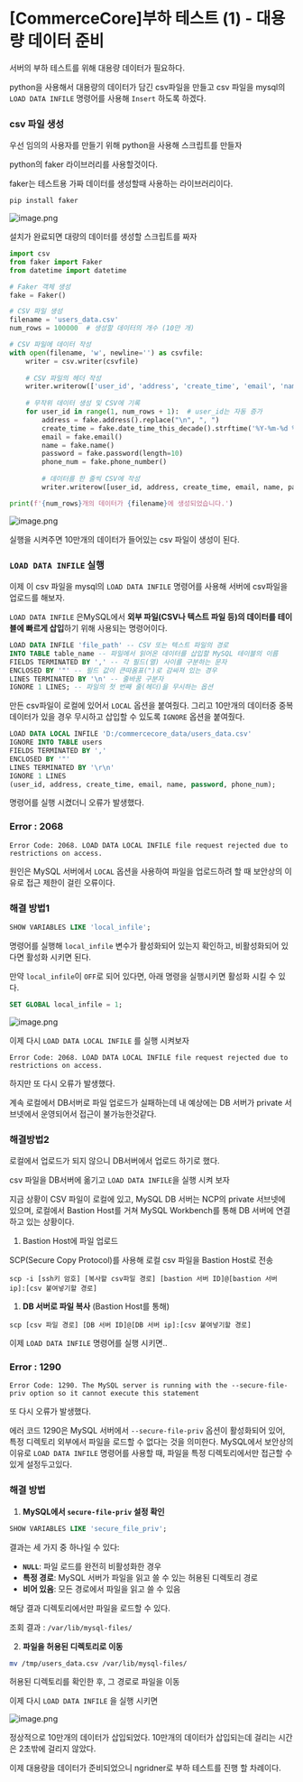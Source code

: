 # [CommerceCore]부하 테스트 (1) - 대용량 데이터 준비

서버의 부하 테스트를 위해 대용량 데이터가 필요하다.

python을 사용해서 대용량의 데이터가 담긴 csv파일을 만들고 csv 파일을 mysql의 `LOAD DATA INFILE` 명령어를 사용해 `Insert` 하도록 하겠다.

### csv 파일 생성

우선 임의의 사용자를 만들기 위해 python을 사용해 스크립트를 만들자

python의 faker 라이브러리를 사용할것이다.

faker는 테스트용 가짜 데이터를 생성할때 사용하는 라이브러리이다.

```java
pip install faker
```

![image.png](image.png)

설치가 완료되면 대량의 데이터를 생성할 스크립트를 짜자

```python
import csv
from faker import Faker
from datetime import datetime

# Faker 객체 생성
fake = Faker()

# CSV 파일 생성
filename = 'users_data.csv'
num_rows = 100000  # 생성할 데이터의 개수 (10만 개)

# CSV 파일에 데이터 작성
with open(filename, 'w', newline='') as csvfile:
    writer = csv.writer(csvfile)
    
    # CSV 파일의 헤더 작성
    writer.writerow(['user_id', 'address', 'create_time', 'email', 'name', 'password', 'phone_num'])
    
    # 무작위 데이터 생성 및 CSV에 기록
    for user_id in range(1, num_rows + 1):  # user_id는 자동 증가
        address = fake.address().replace("\n", ", ")
        create_time = fake.date_time_this_decade().strftime('%Y-%m-%d %H:%M:%S.%f')  # 6자리 밀리초 포함
        email = fake.email()
        name = fake.name()
        password = fake.password(length=10)
        phone_num = fake.phone_number()
        
        # 데이터를 한 줄씩 CSV에 작성
        writer.writerow([user_id, address, create_time, email, name, password, phone_num])

print(f'{num_rows}개의 데이터가 {filename}에 생성되었습니다.')
```

![image.png](image%201.png)

실행을 시켜주면 10만개의 데이터가 들어있는 csv 파일이 생성이 된다.

### `LOAD DATA INFILE` 실행

이제 이 csv 파일을 mysql의 `LOAD DATA INFILE`  명령어를 사용해 서버에 csv파일을 업로드를 해보자.

`LOAD DATA INFILE` 은MySQL에서 **외부 파일(CSV나 텍스트 파일 등)의 데이터를 테이블에 빠르게 삽입**하기 위해 사용되는 명령어이다.

```sql
LOAD DATA INFILE 'file_path' -- CSV 또는 텍스트 파일의 경로
INTO TABLE table_name -- 파일에서 읽어온 데이터를 삽입할 MySQL 테이블의 이름
FIELDS TERMINATED BY ',' -- 각 필드(열) 사이를 구분하는 문자
ENCLOSED BY '"' -- 필드 값이 큰따옴표(")로 감싸져 있는 경우
LINES TERMINATED BY '\n' -- 줄바꿈 구분자
IGNORE 1 LINES; -- 파일의 첫 번째 줄(헤더)을 무시하는 옵션
```

만든 csv파일이 로컬에 있어서 `LOCAL`  옵션을 붙여줬다. 그리고 10만개의 데이터중 중복데이터가 있을 경우 무시하고 삽입할 수 있도록 `IGNORE` 옵션을 붙여줬다.

```sql
LOAD DATA LOCAL INFILE 'D:/commercecore_data/users_data.csv' 
IGNORE INTO TABLE users 
FIELDS TERMINATED BY ',' 
ENCLOSED BY '"' 
LINES TERMINATED BY '\r\n' 
IGNORE 1 LINES 
(user_id, address, create_time, email, name, password, phone_num);
```

명령어를 실행 시켰더니 오류가 발생했다.

### Error : 2068

```
Error Code: 2068. LOAD DATA LOCAL INFILE file request rejected due to restrictions on access.
```

원인은 MySQL 서버에서 `LOCAL` 옵션을 사용하여 파일을 업로드하려 할 때 보안상의 이유로 접근 제한이 걸린 오류이다.

### 해결 방법1

```sql
SHOW VARIABLES LIKE 'local_infile';
```

명령어를 실행해 `local_infile` 변수가 활성화되어 있는지 확인하고, 비활성화되어 있다면 활성화 시키면 된다.

만약 `local_infile`이 `OFF`로 되어 있다면, 아래 명령을 실행시키면 활성화 시킬 수 있다.

```sql
SET GLOBAL local_infile = 1;
```

![image.png](image%202.png)

이제 다시 `LOAD DATA LOCAL INFILE` 를 실행 시켜보자

```
Error Code: 2068. LOAD DATA LOCAL INFILE file request rejected due to restrictions on access.
```

하지만 또 다시 오류가 발생했다.

계속 로컬에서 DB서버로 파일 업로드가 실패하는데 내 예상에는 DB 서버가 private 서브넷에서 운영되어서 접근이 불가능한것같다.

### 해결방법2

로컬에서 업로드가 되지 않으니 DB서버에서 업로드 하기로 했다.

csv 파일을 DB서버에 옮기고 `LOAD DATA INFILE`을 실행 시켜 보자

지금 상황이 CSV 파일이 로컬에 있고, MySQL DB 서버는 NCP의 private 서브넷에 있으며, 로컬에서 Bastion Host를 거쳐 MySQL Workbench를 통해 DB 서버에 연결하고 있는 상황이다.

1. Bastion Host에 파일 업로드

SCP(Secure Copy Protocol)를 사용해 로컬 csv 파일을 Bastion Host로 전송

```
scp -i [ssh키 암호] [복사할 csv파일 경로] [bastion 서버 ID]@[bastion 서버 ip]:[csv 붙여넣기할 경로]
```

1. **DB 서버로 파일 복사** (Bastion Host를 통해)

```
scp [csv 파일 경로] [DB 서버 ID]@[DB 서버 ip]:[csv 붙여넣기할 경로]
```

이제 `LOAD DATA INFILE` 명령어를 실행 시키면..

### Error : 1290

```
Error Code: 1290. The MySQL server is running with the --secure-file-priv option so it cannot execute this statement
```

또 다시 오류가 발생했다.

에러 코드 1290은 MySQL 서버에서 `--secure-file-priv` 옵션이 활성화되어 있어, 특정 디렉토리 외부에서 파일을 로드할 수 없다는 것을 의미한다. MySQL에서 보안상의 이유로 `LOAD DATA INFILE` 명령어를 사용할 때, 파일을 특정 디렉토리에서만 접근할 수 있게 설정두고있다.

### 해결 방법

1. **MySQL에서 `secure-file-priv` 설정 확인**

```sql
SHOW VARIABLES LIKE 'secure_file_priv';
```

결과는 세 가지 중 하나일 수 있다:

- **`NULL`**: 파일 로드를 완전히 비활성화한 경우
- **특정 경로**: MySQL 서버가 파일을 읽고 쓸 수 있는 허용된 디렉토리 경로
- **비어 있음**: 모든 경로에서 파일을 읽고 쓸 수 있음

해당 결과 디렉토리에서만 파일을 로드할 수 있다.

조회 결과 : `/var/lib/mysql-files/`

2. **파일을 허용된 디렉토리로 이동**

```bash
mv /tmp/users_data.csv /var/lib/mysql-files/
```

허용된 디렉토리를 확인한 후, 그 경로로 파일을 이동

이제 다시 `LOAD DATA INFILE` 을 실행 시키면 

![image.png](image%203.png)

정상적으로 10만개의 데이터가 삽입되었다. 10만개의 데이터가 삽입되는데 걸리는 시간은 2초밖에 걸리지 않았다.

이제 대용량을 데이터가 준비되었으니 ngridner로 부하 테스트를 진행 할 차례이다.